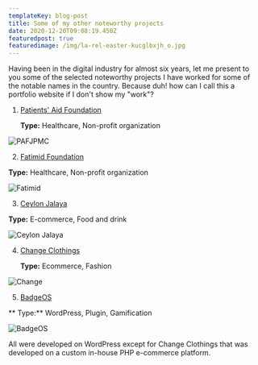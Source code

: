 ```yaml
---
templateKey: blog-post
title: Some of my other noteworthy projects
date: 2020-12-20T09:08:19.450Z
featuredpost: true
featuredimage: /img/la-rel-easter-kucglbxjh_o.jpg
---
```

Having been in the digital industry for almost six years, let me present to you some of the selected noteworthy projects I have worked for some of the notable names in the country. Because duh! how can I call this a portfolio website if I don't show my "work"?

1. [Patients' Aid Foundation](https://pafjpmc.org/)

   **Type:** Healthcare, Non-profit organization

![PAFJPMC](/img/paf.png "Patients' Aid Foundation")

2. [Fatimid Foundation](https://fatimid.org)

**Type:** Healthcare, Non-profit organization

![Fatimid](/img/fatimid.png "Fatimid Foundation")

3. [Ceylon Jalaya](https://ceylonjalaya.com/)

**Type:** E-commerce, Food and drink

![Ceylon Jalaya](/img/ceylon-jalaya.png "Ceylon Jalaya")

4. [Change Clothings](https://changeclothings.com.pk/)

   **Type:** Ecommerce, Fashion

![Change](/img/change.png "Change Clothings")

5. [](https://changeclothings.com.pk/)[BadgeOS](https://badgeos.org/)

 **   Type:** WordPress, Plugin, Gamification

![BadgeOS](/img/badgeos_screenshot.png "BadgeOS")



All were developed on WordPress except for Change Clothings that was developed on a custom in-house PHP e-commerce platform.